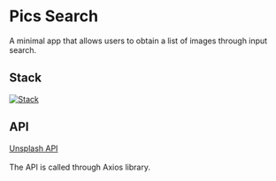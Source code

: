 # Pics Search
A minimal app that allows users to obtain a list of images through input search.

## Stack

[![Stack](https://skillicons.dev/icons?i=react,javascript,css,git)](https://skillicons.dev)

## API

[Unsplash API](https://unsplash.com/developers)<br/><br/>
The API is called through Axios library.
